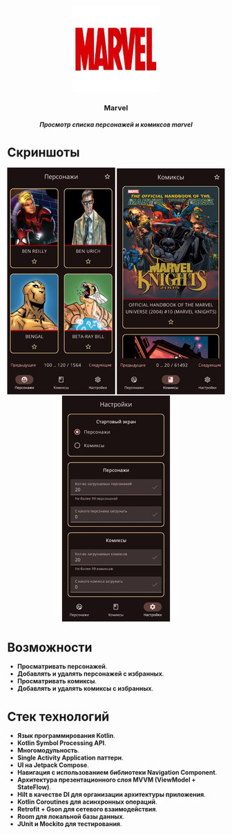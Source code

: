 <div align="center">
  <img src="ui_kit/src/main/res/mipmap/ic_app.webp" alt="Логотип" width="200">
  
  <h3>Marvel</h3>
  <h5>Просмотр списка персонажей и комиксов marvel</h5>
</div>

# Скриншоты
<p align="center">
  <img src="screenshots/characters_screenshots.jpg" alt="Экран персонажей" width="250">
  <img src="screenshots/comics_screenshots.jpg" alt="Экран комиксов" width="250">
  <img src="screenshots/settings_screenshots.jpg" alt="Экран настроек" width="250">
</p>

# Возможности
- **Просматривать персонажей**.
- **Добавлять и удалять персонажей с избранных**.
- **Просматривать комиксы**.
- **Добавлять и удалять комиксы с избранных**.

# Стек технологий

- **Язык программирования Kotlin**.
- **Kotlin Symbol Processing API**.
- **Многомодульность**.
- **Single Activity Application паттерн**.
- **UI на Jetpack Compose**.
- **Навигация с использованием библиотеки Navigation Component**.
- **Архитектура презентационного слоя MVVM (ViewModel + StateFlow)**.
- **Hilt в качестве DI для организации архитектуры приложения**.
- **Kotlin Coroutines для асинхронных операций**.
- **Retrofit + Gson для сетевого взаимодействия**.
- **Room для локальной базы данных**.
- **JUnit и Mockito для тестирования**.
